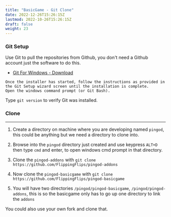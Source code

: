 ```yaml
---
title: "BasicGame - Git Clone"
date: 2022-12-26T15:26:15Z
lastmod: 2022-10-26T15:26:15Z
draft: false
weight: 23
---
```


### Git Setup

Use Git to pull the repositories from Github, you don't need a Github account just the software to do this.

- [Git For Windows - Download](https://gitforwindows.org/)

```
Once the installer has started, follow the instructions as provided in the Git Setup wizard screen until the installation is complete.
Open the windows command prompt (or Git Bash).
```

Type `git version` to verify Git was installed.

### Clone
---

1. Create a directory on machine where you are developing named `pingod`, this could be anything but we need a directory to clone into.

2. Browse into the `pingod` directory just created and use keypress `ALT+D` then type `cmd` and enter, to open windows cmd prompt in that directory.

3. Clone the `pingod-addons` with `git clone https://github.com/FlippingFlips/pingod-addons`

4. Now clone the `pingod-basicgame` with `git clone https://github.com/FlippingFlips/pingod-basicgame`

5. You will have two directories `/pingod/pingod-basicgame`, `/pingod/pingod-addons`, this is so the basicgame only has to go up one directory to link the `addons`

You could also use your own fork and clone that.
